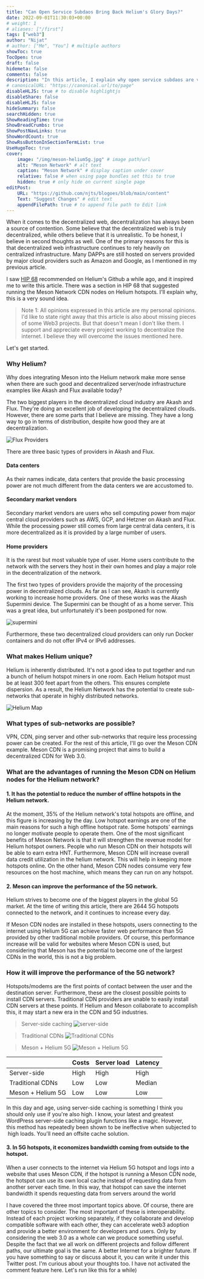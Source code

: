 ```yaml
---
title: "Can Open Service Subdaos Bring Back Helium's Glory Days?"
date: 2022-09-01T11:30:03+00:00
# weight: 1
# aliases: ["/first"]
tags: ["web3"]
author: "Nijat"
# author: ["Me", "You"] # multiple authors
showToc: true
TocOpen: true
draft: false
hidemeta: false
comments: false
description: "In this article, I explain why open service subdaos are very sound idea"
# canonicalURL: "https://canonical.url/to/page"
disableHLJS: true # to disable highlightjs
disableShare: false
disableHLJS: false
hideSummary: false
searchHidden: true
ShowReadingTime: true
ShowBreadCrumbs: true
ShowPostNavLinks: true
ShowWordCount: true
ShowRssButtonInSectionTermList: true
UseHugoToc: true
cover:
    image: "/img/meson-helium5g.jpg" # image path/url
    alt: "Meson Network" # alt text
    caption: "Meson Network" # display caption under cover
    relative: false # when using page bundles set this to true
    hidden: true # only hide on current single page
editPost:
    URL: "https://github.com/njts/blogoes/blob/main/content"
    Text: "Suggest Changes" # edit text
    appendFilePath: true # to append file path to Edit link
---
```

When it comes to the decentralized web, decentralization has always been a source of contention. Some believe that the decentralized web is truly decentralized, while others believe that it is unrealistic. To be honest, I believe in second thoughts as well. One of the primary reasons for this is that decentralized web infrastructure continues to rely heavily on centralized infrastructure. Many DAPPs are still hosted on servers provided by major cloud providers such as Amazon and Google, as I mentioned in my previous article.

I saw [HIP 68](https://github.com/helium/HIP/blob/main/0068-open-service-subdao.md) recommended on Helium's Github a while ago, and it inspired me to write this article. There was a section in HIP 68 that suggested running the Meson Network CDN nodes on Helium hotspots. I'll explain why, this is a very sound idea.

> Note 1: All opinions expressed in this article are my personal opinions. I'd like to state right away that this article is also about missing pieces of some Web3 projects. But that doesn't mean I don't like them. I support and appreciate every project working to decentralize the internet. I believe they will overcome the issues mentioned here.

Let's get started.


### Why Helium?

Why does integrating Meson into the Helium network make more sense when there are such good and decentralized server/node infrastructure examples like Akash and Flux available today?

The two biggest players in the decentralized cloud industry are Akash and Flux. They're doing an excellent job of developing the decentralized clouds. However, there are some parts that I believe are missing. They have a long way to go in terms of distribution, despite how good they are at decentralization.

![Flux Providers](/img/flux-providers.jpg)

There are three basic types of providers in Akash and Flux.

#### Data centers

As their names indicate, data centers that provide the basic processing power are not much different from the data centers we are accustomed to.

#### Secondary market vendors

Secondary market vendors are users who sell computing power from major central cloud providers such as AWS, GCP, and Hetzner on Akash and Flux. While the processing power still comes from large central data centers, it is more decentralized as it is provided by a large number of users.

#### Home providers

It is the rarest but most valuable type of user. Home users contribute to the network with the servers they host in their own homes and play a major role in the decentralization of the network.


The first two types of providers provide the majority of the processing power in decentralized clouds. As far as I can see, Akash is currently working to increase home providers. One of these works was the Akash Supermini device. The Supermini can be thought of as a home server. This was a great idea, but unfortunately it's been postponed for now.

![supermini](/img/akash-supermini.webp)

Furthermore, these two decentralized cloud providers can only run Docker containers and do not offer IPv4 or IPv6 addresses.


### What makes Helium unique?

Helium is inherently distributed. It's not a good idea to put together and run a bunch of helium hotspot miners in one room. Each Helium hotspot must be at least 300 feet apart from the others. This ensures complete dispersion. As a result, the Helium Network has the potential to create sub-networks that operate in highly distributed networks.

![Helium Map](/img/helium-map.png)

### What types of sub-networks are possible?

VPN, CDN, ping server and other sub-networks that require less processing power can be created.
For the rest of this article, I'll go over the Meson CDN example. Meson CDN is a promising project that aims to build a decentralized CDN for Web 3.0.


### What are the advantages of running the Meson CDN on Helium nodes for the Helium network?

#### 1. It has the potential to reduce the number of offline hotspots in the Helium network.

At the moment, 35% of the Helium network's total hotspots are offline, and this figure is increasing by the day. Low hotspot earnings are one of the main reasons for such a high offline hotspot rate. Some hotspots' earnings no longer motivate people to operate them. One of the most significant benefits of Meson Network is that it will strengthen the revenue model for Helium hotspot owners. People who run Meson CDN on their hotspots will be able to earn extra HNT. Furthermore, Meson CDN will increase overall data credit utilization in the helium network. This will help in keeping more hotspots online. On the other hand, Meson CDN nodes consume very few resources on the host machine, which means they can run on any hotspot.

#### 2. Meson can improve the performance of the 5G network.

Helium strives to become one of the biggest players in the global 5G market. At the time of writing this article, there are 2644 5G hotspots connected to the network, and it continues to increase every day.

If Meson CDN nodes are installed in these hotspots, users connecting to the internet using Helium 5G can achieve faster web performance than 5G provided by other traditional mobile providers. Of course, this performance increase will be valid for websites where Meson CDN is used, but considering that Meson has the potential to become one of the largest CDNs in the world, this is not a big problem.

### How it will improve the performance of the 5G network? 

Hotspots/modems are the first points of contact between the user and the destination server. Furthermore, these are the closest possible points to install CDN servers. Traditional CDN providers are unable to easily install CDN servers at these points. If Helium and Meson collaborate to accomplish this, it may start a new era in the CDN and 5G industries.

> Server-side caching
![server-side](/img/server-side-cache.jpg)

> Traditional CDNs
![Traditional CDNs](/img/traditional.jpg)

> Meson + Helium 5G
![Meson + Helium 5G](/img/meson-helium5g.jpg)


|                   | Costs | Server load | Latency |
|-------------------|-------|-------------|---------|
| Server-side      | High  | High        | High    |
| Traditional CDNs  | Low   | Low         | Median  |
| Meson + Helium 5G | Low   | Low         | Low     |

In this day and age, using server-side caching is something I think you should only use if you're also high. I know, your latest and greatest WordPress server-side caching plugin functions like a magic.
Hovever, this method has repeatedly been shown to be ineffective when subjected to high loads. You'll need an offsite cache solution. 


#### 3. In 5G hotspots, it economizes bandwidth coming from outside to the hotspot.

When a user connects to the internet via Helium 5G hotspot and logs into a website that uses Meson CDN, if the hotspot is running a Meson CDN node, the hotspot can use its own local cache instead of requesting data from another server each time. In this way, that hotspot can save the internet bandwidth it spends requesting data from servers around the world


I have covered the three most important topics above. Of course, there are other topics to consider.  The most important of these is interoperability.  Instead of each project working separately, if they collaborate and develop compatible software with each other, they can accelerate web3 adoption and provide a better environment for developers and users. Only by considering the web 3.0 as a whole can we produce something useful. Despite the fact that we all work on different projects and follow different paths, our ultimate goal is the same. A better Internet for a brighter future.
If you have something to say or discuss about it, you can write it under this Twitter post. I'm curious about your thoughts too. I have not activated the comment feature here. Let's run like this for a while)
